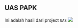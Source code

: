## UAS PAPK
Ini adalah hasil dari project `UAS`
[![](https://res.cloudinary.com/marcomontalbano/image/upload/v1642235045/video_to_markdown/images/youtube--pOIGcfCGt08-c05b58ac6eb4c4700831b2b3070cd403.jpg)](https://youtu.be/pOIGcfCGt08 "")